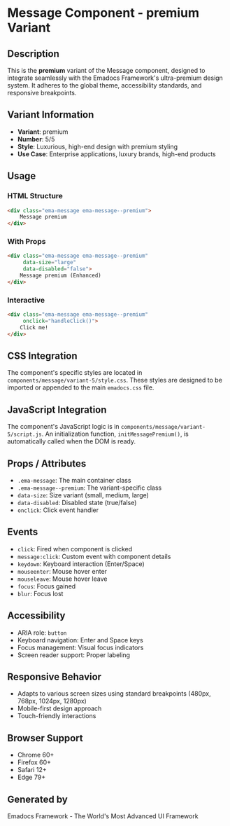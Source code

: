 # Message Component - premium Variant

## Description
This is the **premium** variant of the Message component, designed to integrate seamlessly with the Emadocs Framework's ultra-premium design system. It adheres to the global theme, accessibility standards, and responsive breakpoints.

## Variant Information
- **Variant**: premium
- **Number**: 5/5
- **Style**: Luxurious, high-end design with premium styling
- **Use Case**: Enterprise applications, luxury brands, high-end products

## Usage

### HTML Structure
```html
<div class="ema-message ema-message--premium">
    Message premium
</div>
```

### With Props
```html
<div class="ema-message ema-message--premium" 
     data-size="large" 
     data-disabled="false">
    Message premium (Enhanced)
</div>
```

### Interactive
```html
<div class="ema-message ema-message--premium" 
     onclick="handleClick()">
    Click me!
</div>
```

## CSS Integration
The component's specific styles are located in `components/message/variant-5/style.css`. These styles are designed to be imported or appended to the main `emadocs.css` file.

## JavaScript Integration
The component's JavaScript logic is in `components/message/variant-5/script.js`. An initialization function, `initMessagePremium()`, is automatically called when the DOM is ready.

## Props / Attributes
- `.ema-message`: The main container class
- `.ema-message--premium`: The variant-specific class
- `data-size`: Size variant (small, medium, large)
- `data-disabled`: Disabled state (true/false)
- `onclick`: Click event handler

## Events
- `click`: Fired when component is clicked
- `message:click`: Custom event with component details
- `keydown`: Keyboard interaction (Enter/Space)
- `mouseenter`: Mouse hover enter
- `mouseleave`: Mouse hover leave
- `focus`: Focus gained
- `blur`: Focus lost

## Accessibility
- ARIA role: `button`
- Keyboard navigation: Enter and Space keys
- Focus management: Visual focus indicators
- Screen reader support: Proper labeling

## Responsive Behavior
- Adapts to various screen sizes using standard breakpoints (480px, 768px, 1024px, 1280px)
- Mobile-first design approach
- Touch-friendly interactions

## Browser Support
- Chrome 60+
- Firefox 60+
- Safari 12+
- Edge 79+

## Generated by
Emadocs Framework - The World's Most Advanced UI Framework
